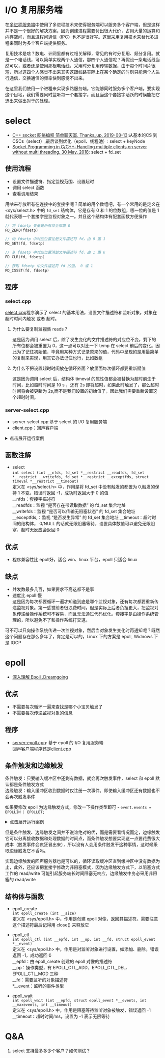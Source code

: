 # I/O 复用服务端
在[多进程服务端](../fork/README.md)中使用了多进程技术来使得服务端可以服务多个客户端，但是这样并不是一个很好的解决方案，因为创建进程需要付出很大代价，占用大量的运算和内存空间，而且进程间通信（IPC）也不是很好写。这里采用复用技术来替代多进程来同时为多个客户端提供服务。

复用技术是啥？数电、计网里都有过相关解释，常见的有时分复用、频分复用。就是一个电话线，可以简单实现两个人通信，那四个人通信呢？再假设一条电话线当然可以，或者还是使用那根电话线，采用时分复用传输数据，由于每个时间片很短，所以这四个人感觉不出来其实这跟线路实际上在某个确定的时刻只能两个人进行通信，交换通信的频率快到感觉不出来。

在这里我们使用一个进程来实现多路服务端，它能够同时服务多个客户端，要实现这个目地，我们需要同时监听每一个套接字，而且当这个套接字活跃的时候能把它选出来做出对于的处理。

# select
- [C++ socket 网络编程 简单聊天室. Thanks_up.  2019-03-13](https://www.cnblogs.com/DCD112358/p/10522172.html):从基本的CS 到 CSCs（select）,最后谈到优化（epoll、线程池）: select + keyNode
- [Socket Programming in C/C++: Handling multiple clients on server without multi threading. 30 May, 2018](https://www.geeksforgeeks.org/socket-programming-in-cc-handling-multiple-clients-on-server-without-multi-threading/): select + fd_set

## 使用流程
- 设置文件描述符、指定监视范围、设置超时  
- 调用 select 函数  
- 查看调用结果

用啥来存放所有在连接中的套接字呢？简单的用个数组吧，有一个常用的是定义在 <sys/select.h> 中的 `fd_set` 结构体，它是存有 0 和 1 的位数组，哪一位的值是 1 就代表哪一个套接字是监视对象之一。并且这个结构体有配套函数方便操作

```cpp
// 将 fdsetp 变量是所有位全部置 0
FD_ZERO(fdsetp)

// 向 fdsetp 中对应位置注册文件描述符 fd，由 0 置 1
FD_SET(fd, fdsetp) 

// 从 fdsetp 中对应位置清楚文件描述符 fd，由 1 置 0
FD_CLR(fd, fdsetp)

// 获取 fdsetp 中文件描述符 fd 的值， 0 或 1
FD_ISSET(fd, fdsetp)
```

## 程序
### select.cpp
[select.cpp](select.cpp)程序演示了 select 的基本用法，设置文件描述符和监听对象，对象在超时时间内触发 或者 超时。

1. 为什么要复制监视集 reads？

    这是因为调用 select 后，除了发生变化的文件描述符的对应位不变，剩下的所有位都会被重置为 0，这一点可以对比一下 temp 在 select 前后的变化。因此为了记住初始值，毕竟用某种方式记录原来的值，代码中呈现的是用最简单的复制来实现，用其它办法记住也行，比如数组

2. 为什么不把设置超时时间放在循环外面？放里面每次循环都要重新赋值

    这是因为调用 select 后，结构体 timeval 的属性值都会被替换为超时前生于时间，比如超时时间是 10 s ，还有 2s 即将超时，如果此时触发了，那么超时时间将会被更新为 2s,而不是我们设置的初始值了，因此我们需要重新设置这个超时时间。

### server-select.cpp
- server-select.cpp:基于 select 的 I/O 复用服务端
- client.cpp：回声客户端

<details>
<summary>点击展开运行案例</summary>

```bash
$ ./server-select
Waiting for connecting
New client：4 , IP 127.0.0.1 , Port 47056
New client：5 , IP 127.0.0.1 , Port 47058
New client：6 , IP 127.0.0.1 , Port 47060
Recv 1025 bytes: c1 . From IP 127.0.0.1 , Port 47060
Recv 1025 bytes: c2 . From IP 127.0.0.1 , Port 47060
Recv 1025 bytes: c3 . From IP 127.0.0.1 , Port 47060
Client 6 disconnect. IP 127.0.0.1 , Port 47060
Client 5 disconnect. IP 127.0.0.1 , Port 47060
Client 4 disconnect. IP 127.0.0.1 , Port 47060

# 下面是三个同时在线的客户端
$ ./client 
Input: c1
Recv 1025 bytes: c1 . From IP 127.0.0.1 , Port 8080
Input: \q
Log: Output close
Client close

$ ./client 
Input: c2
Recv 1025 bytes: c2 . From IP 127.0.0.1 , Port 8080
Input: \q
Log: Output close
Client close

$ ./client 
Input: \q
Log: Output close
Client close
[kearney@arch select-epoll]$ ./client 
Input: c3
Recv 1025 bytes: c3 . From IP 127.0.0.1 , Port 8080
Input: \q
Log: Output close
Client close
```
</details>

## 函数注解  
- select  
    `int select (int __nfds, fd_set *__restrict __readfds, fd_set *__restrict __writefds, fd_set *__restrict __exceptfds, struct timeval *__restrict __timeout)`  
    定义在 <sys/select.h> 中，作用是将 fd_set 中没有触发的都置为 0,触发的保持 1 不变。错误时返回 -1，成功时返回大于 0 的值  
    __nfds：套接字描述符  
    __readfds：监视 “是否存在带读取数据” 的 fd_set 集合地址   
	__writefds：监视 “是否可以传输无阻塞状态” 的 fd_set 集合地址   
	__exceptfds,：监视 “是否发生异常” 的 fd_set 集合地址 
	__timeout：超时时间的结构体， 0/NULL 的话就无限阻塞等待，设置具体数值可以避免无限阻塞，超时无反应会返回 0  

## 优点
- 程序兼容性比 epoll好，适合 win、linux 平台，epoll 只适合 linux

## 缺点
- 并发数最多几百，如果要求不高这都不是事
- 速度比 epoll 慢  
    这是因为每次都要循环一遍才知道到底是哪个监视对象，还有每次都要重新传递监视对象。第一感觉前者很浪费时间，但是实际上后者负担更大，把监视对象传递给操作系统可不容易，而且无法通过代码优化。套接字是由操作系统管理的，所以避免不了和操作系统打交道。

可不可以只向操作系统传递一次监视对象，然后当对象发生变化时再通知呢？既然这个问题存在那么多年了，肯定是可以的，Linux 下的方案是 epoll, Widnows 下是 IOCP

# epoll
- [深入理解 Epoll .Dreamgoing](https://zhuanlan.zhihu.com/p/93609693)

## 优点
- 不需要每次循环一遍来查找是哪个小宝贝触发了
- 不需要每次传递监视对象的信息
## 程序
- [server-epoll.cpp](server-epoll.cpp): 基于 epoll 的 I/O 复用服务端  
回声客户端程序还是[client.cpp](client.cpp)

## 条件触发和边缘触发
条件触发：只要输入缓冲区中还剩有数据，就会再次触发事件，select 和 epoll 默认都是条件触发方式  
边缘触发：输入缓冲区收到数据时仅注册一次事件，即使输入缓冲区还有数据也不会再次触发事件  

如果要修改 epoll 为边缘触发方式，修改一下操作类型即可 - `event.events = EPOLLIN | EPOLLET;`  
<details>
<summary>点击展开运行案例</summary>

为了更加明显的观察的条件触发的效果，最好将服务端的缓冲区改小一点，客户端的缓冲区也适当改小。下面是的案例中服务端、客户端的 `BUF_SIZE` 分别是 4、10。也就是说客户端发来一次长度为 10 B的数据时，服务端因为缓冲区收到数据就会被触发（代码第 75 行），然后调用一次 read 读取缓冲区（代码第 101 行），然而一次读取的最多只有 4 B，然后这个子程序就执行完了，这里并没有使用循环读取到没有数据为止，然后由于采用了条件触发，缓冲区还有数据没有读出来，于是再次被触发继续读取 4 B,然后还没有读完，再触发读取完剩下的 2 B。如果采取边缘触发的话，第一次读取完 4 B就完了，不会再次触发。

```bash
# 条件触发案例，服务端、客户端的 `BUF_SIZE` 分别修改为 4、10
$ ./server-epoll 
Waiting for connecting
epoll_wait awake
New client：5 , IP 127.0.0.1 , Port 51940
epoll_wait awake
Recv 4 bytes: 1234 . From IP 127.0.0.1 , Port 51940
epoll_wait awake
Recv 4 bytes: 567 . From IP 127.0.0.1 , Port 51940
epoll_wait awake
Recv 2 bytes:  . From IP 127.0.0.1 , Port 51940
epoll_wait awake
Recv 4 bytes: 123  . From IP 127.0.0.1 , Port 51940
epoll_wait awake
Recv 4 bytes: 567  . From IP 127.0.0.1 , Port 51940
epoll_wait awake
Recv 2 bytes: 9 . From IP 127.0.0.1 , Port 51940
epoll_wait awake
Client 5 disconnect. IP 127.0.0.1 , Port 51940

$ ./client 
Input: 1234567
Recv 8 bytes: 1234567 . From IP 127.0.0.1 , Port 8080
Input: 123 567 9
Recv 4 bytes:  . From IP 127.0.0.1 , Port 8080
Input: \q
Log: Output close
Client close

# 边缘触发案例，注释代码 95 行，取消 94 行的注释，S、C缓冲区大小分别是 4、10
# 可以看到这样子数据接收并不是我们想要的模样，虽然看起来都收到了，看不到的在缓冲区里
# 疑点：1. 客户端一上来就输入“\q”才会在服务端看到 disconnet,如果和服务端说了话在退出就不会看到 disconect
# 2. 客户端输入“123456789”时还正常运行，如果输入“1234567890”就会陷入疯狂输出的异常状态
$ ./server-epoll 
Waiting for connecting
epoll_wait awake    # 主套接字触发
New client：5 , IP 127.0.0.1 , Port 53144
epoll_wait awake    # 第一次客户端消息触发
Recv 4 bytes: 1234 . From IP 127.0.0.1 , Port 53144
epoll_wait awake     # 第二次客户端消息触发
Recv 4 bytes: 567 . From IP 127.0.0.1 , Port 53144
epoll_wait awake    # 客户端断开触发
Recv 4 bytes:  . From IP 127.0.0.1 , Port 53144

$ ./client 
Input: 12234567
Recv 4 bytes: 1223 . From IP 127.0.0.1 , Port 8080
Input: 123 567 9
Recv 4 bytes: 4567 . From IP 127.0.0.1 , Port 8080
Input:  \q
Log: Output close
Client close
```
</details>

但是条件触发、边缘触发之间并不说谁绝对的优，而是需要看情况而定，边缘触发它可以分离接收数据和处理数据的时间点，而条件触发想要实现这一点要花费很大成本（触发事件会疯狂冒出来），所以没有人会用条件触发干这种事情，这时候采取边缘触发它不香吗。

实现边缘触发的回声服务器也是可以的，循环读取缓冲区直到缓冲区中没有数据为止，此外，还应该把套接字修改为非阻塞模式，因为边缘触发方式下，以阻塞方式工作的 read/write 可能引起服务端长时间阻塞无响应，边缘触发中务必采用非阻塞的 read/write 


## 结构体与函数
- epoll_create    
    `int epoll_create (int __size)`  
    定义在 <sys/epoll.h> 中，作用是创建 epoll 对像，返回其描述符。需要注意这个描述符最后记得用 close() 来释放它  

- epoll_ctl  
    `int epoll_ctl (int __epfd, int __op, int __fd, struct epoll_event *__event)`  
    定义在 <sys/epoll.h> 中，作用是对监听对象进行设置，如添加、删除。错误返回 -1，成功返回 0  
    __epfd：由 epoll_create 创建的 epoll 对像的描述符  
    __op：操作类型，有 EPOLL_CTL_ADD、EPOLL_CTL_DEL、EPOLL_CTL_MOD 三种  
    __fd：需要监听的对象描述符  
    *__event：监听的事件类型

- epoll_wait  
    `int epoll_wait (int __epfd, struct epoll_event *__events, int __maxevents, int __timeout)`  
    定义在 <sys/epoll.h> 中，作用是阻塞等待监听对象被触发，错误返回 -1  
    __timeout：超时时间/ms，设置为 -1 表示无限等待

# Q&A
1. select 支持最多多少个客户？如何测试？